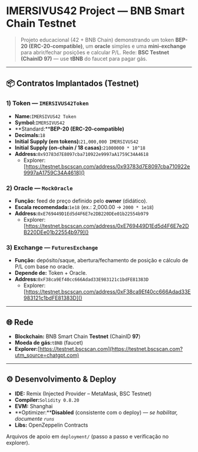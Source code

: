 # IMERSIVUS42 Project — BNB Smart Chain **Testnet**

> Projeto educacional (42 + BNB Chain) demonstrando um token **BEP-20 (ERC-20-compatible)**, um **oracle** simples e uma **mini-exchange** para abrir/fechar posições e calcular P/L.
> Rede: **BSC Testnet (ChainID 97)** — use **tBNB** do faucet para pagar gás.

---

## 📦 Contratos Implantados (Testnet)

### 1) Token — `IMERSIVUS42Token`

* **Name:**`IMERSIVUS42 Token`
* **Symbol:**`IMERSIVUS42`
* **Standard:****BEP-20 (ERC-20-compatible)**
* **Decimals:**`18`
* **Initial Supply (em tokens):**`21,000,000 IMERSIVUS42`
* **Initial Supply (on-chain / 18 casas):**`21000000 * 10^18`
* **Address:**`0x93783d7E8097cba710922e9997aA1759C34A4618`
  * Explorer: [https://testnet.bscscan.com/address/0x93783d7E8097cba710922e9997aA1759C34A4618]()

### 2) Oracle — `MockOracle`

* **Função:** feed de preço definido pelo **owner** (didático).
* **Escala recomendada:**`1e18` (ex.: 2,000.00 → `2000 * 1e18`)
* **Address:**`0xE769449D1Ed5d4F6E7e2DB220DEe01b22554b979`
  * Explorer: [https://testnet.bscscan.com/address/0xE769449D1Ed5d4F6E7e2DB220DEe01b22554b979]()

### 3) Exchange — `FuturesExchange`

* **Função:** depósito/saque, abertura/fechamento de posição e cálculo de P/L com base no oracle.
* **Depende de:** Token + Oracle.
* **Address:**`0xF38ca9Ef40cc666Adad33E983121c1bdFE81383D`
  * Explorer: [https://testnet.bscscan.com/address/0xF38ca9Ef40cc666Adad33E983121c1bdFE81383D]()

---

## 🌐 Rede

* **Blockchain:** BNB Smart Chain **Testnet** (ChainID **97**)
* **Moeda de gás:**`tBNB` (faucet)
* **Explorer:**[https://testnet.bscscan.com](https://testnet.bscscan.com?utm_source=chatgpt.com)

---

## ⚙️ Desenvolvimento & Deploy

* **IDE:** Remix (Injected Provider – MetaMask, BSC Testnet)
* **Compiler:**`Solidity 0.8.20`
* **EVM:** Shanghai
* **Optimizer:****Disabled** (consistente com o deploy) — *se habilitar, documente `runs`*
* **Libs:** OpenZeppelin Contracts

Arquivos de apoio em `deployment/` (passo a passo e verificação no explorer).
